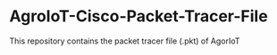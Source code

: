 # AgroIoT-Cisco-Packet-Tracer-File
This repository contains the packet tracer file (.pkt) of AgorIoT
